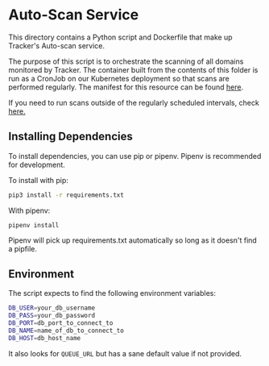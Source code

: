 # Auto-Scan Service

This directory contains a Python script and Dockerfile that make up Tracker's Auto-scan service.

The purpose of this script is to orchestrate the scanning of all domains monitored by Tracker. The container built from the contents of this folder is run as a CronJob on our Kubernetes deployment so that scans are performed regularly. The manifest for this resource can be found [here](https://github.com/canada-ca/tracker/tree/master/app/bases/knative/config/autoscan.yaml).

If you need to run scans outside of the regularly scheduled intervals, check [here.](https://github.com/canada-ca/tracker/tree/master/app/jobs)

## Installing Dependencies

To install dependencies, you can use pip or pipenv. Pipenv is recommended for development.

To install with pip:
```bash
pip3 install -r requirements.txt
```

With pipenv:
```
pipenv install
```
Pipenv will pick up requirements.txt automatically so long as it doesn't find a pipfile. 

## Environment

The script expects to find the following environment variables:

```bash
DB_USER=your_db_username
DB_PASS=your_db_password
DB_PORT=db_port_to_connect_to
DB_NAME=name_of_db_to_connect_to
DB_HOST=db_host_name
```

It also looks for `QUEUE_URL` but has a sane default value if not provided.